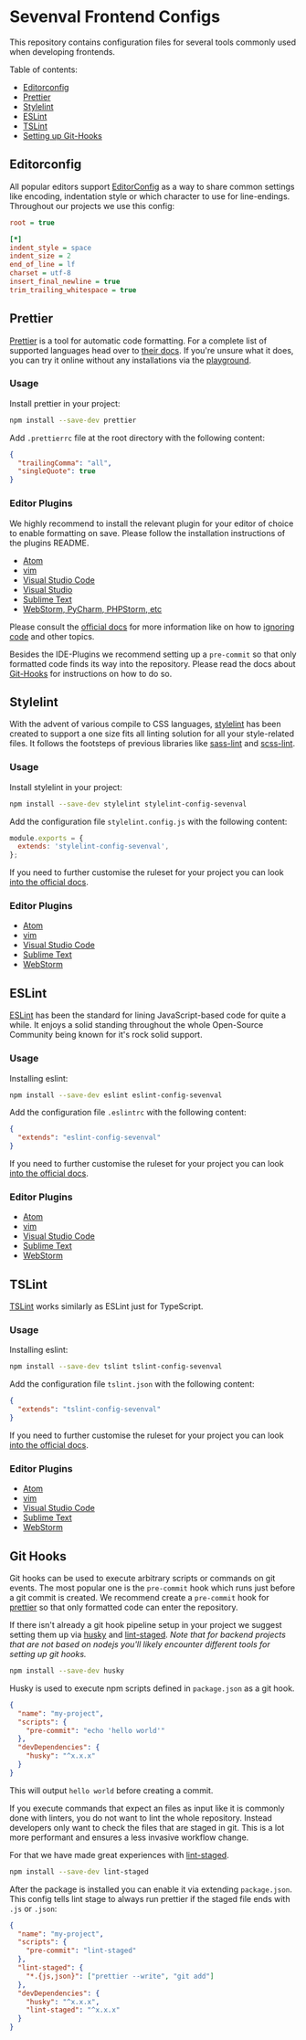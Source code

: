 # Sevenval Frontend Configs

This repository contains configuration files for several tools commonly used
when developing frontends.

Table of contents:

- [Editorconfig](#editorconfig)
- [Prettier](#prettier)
- [Stylelint](#stylelint)
- [ESLint](#eslint)
- [TSLint](#tslint)
- [Setting up Git-Hooks](#git-hooks)

## Editorconfig

All popular editors support [EditorConfig](https://editorconfig.org/)
as a way to share common settings like encoding, indentation style or
which character to use for line-endings. Throughout our projects we use
this config:

```ini
root = true

[*]
indent_style = space
indent_size = 2
end_of_line = lf
charset = utf-8
insert_final_newline = true
trim_trailing_whitespace = true
```

## Prettier

[Prettier](https://prettier.io/) is a tool for automatic code formatting. For a
complete list of supported languages head over to [their docs](https://prettier.io/docs/en/language-support.html).
If you're unsure what it does, you can try it online without any installations
via the [playground](https://prettier.io/playground/).

### Usage

Install prettier in your project:

```bash
npm install --save-dev prettier
```

Add `.prettierrc` file at the root directory with the following content:

```json
{
  "trailingComma": "all",
  "singleQuote": true
}
```

### Editor Plugins

We highly recommend to install the relevant plugin for your editor of choice to
enable formatting on save. Please follow the installation instructions of the
plugins README.

- [Atom](https://github.com/prettier/prettier-atom)
- [vim](https://prettier.io/docs/en/vim.html)
- [Visual Studio Code](https://github.com/prettier/prettier-vscode)
- [Visual Studio](https://github.com/madskristensen/JavaScriptPrettier)
- [Sublime Text](https://packagecontrol.io/packages/JsPrettier)
- [WebStorm, PyCharm, PHPStorm, etc](https://prettier.io/docs/en/webstorm.html)

Please consult the [official docs](https://prettier.io/docs/en/install.html) for more information like on how to [ignoring code](https://prettier.io/docs/en/ignore.html)
and other topics.

Besides the IDE-Plugins we recommend setting up a `pre-commit` so that only
formatted code finds its way into the repository. Please read the docs about
[Git-Hooks](#githooks) for instructions on how to do so.

## Stylelint

With the advent of various compile to CSS languages, [stylelint](https://stylelint.io/) has been created to support a one size fits all linting solution for all your style-related files. It follows the footsteps of previous
libraries like [sass-lint](https://github.com/sasstools/sass-lint)
and [scss-lint](https://github.com/brigade/scss-lint).

### Usage

Install stylelint in your project:

```bash
npm install --save-dev stylelint stylelint-config-sevenval
```

Add the configuration file `stylelint.config.js` with the following content:

```js
module.exports = {
  extends: 'stylelint-config-sevenval',
};
```

If you need to further customise the ruleset for your project you can look
[into the official docs](https://stylelint.io/user-guide/configuration/#the-configuration-object).

### Editor Plugins

- [Atom](https://atom.io/packages/linter-stylelint)
- [vim](https://github.com/vim-syntastic/syntastic/blob/master/syntax_checkers/css/stylelint.vim)
- [Visual Studio Code](https://github.com/shinnn/vscode-stylelint)
- [Sublime Text](https://github.com/SublimeLinter/SublimeLinter-stylelint)
- [WebStorm](https://www.jetbrains.com/help/webstorm/using-stylelint-code-quality-tool.html)

## ESLint

[ESLint](https://eslint.org/) has been the standard for lining JavaScript-based
code for quite a while. It enjoys a solid standing throughout the whole
Open-Source Community being known for it's rock solid support.

### Usage

Installing eslint:

```bash
npm install --save-dev eslint eslint-config-sevenval
```

Add the configuration file `.eslintrc` with the following content:

```json
{
  "extends": "eslint-config-sevenval"
}
```

If you need to further customise the ruleset for your project you can look
[into the official docs](https://eslint.org/docs/user-guide/configuring).

### Editor Plugins

- [Atom](https://atom.io/packages/linter-eslint)
- [vim](https://github.com/vim-syntastic/syntastic/tree/master/syntax_checkers/javascript)
- [Visual Studio Code](https://marketplace.visualstudio.com/items?itemName=dbaeumer.vscode-eslint)
- [Sublime Text](https://github.com/SublimeLinter/SublimeLinter-eslint)
- [WebStorm](https://www.jetbrains.com/help/webstorm/eslint.html)

## TSLint

[TSLint](https://palantir.github.io/tslint/) works similarly as ESLint just for
TypeScript.

### Usage

Installing eslint:

```bash
npm install --save-dev tslint tslint-config-sevenval
```

Add the configuration file `tslint.json` with the following content:

```json
{
  "extends": "tslint-config-sevenval"
}
```

If you need to further customise the ruleset for your project you can look
[into the official docs](https://palantir.github.io/tslint/usage/configuration/).

### Editor Plugins

- [Atom](https://atom.io/packages/linter-tslint)
- [vim](https://github.com/vim-syntastic/syntastic/blob/master/syntax_checkers/typescript/tslint.vim)
- [Visual Studio Code](https://marketplace.visualstudio.com/items?itemName=eg2.tslint)
- [Sublime Text](https://github.com/SublimeLinter/SublimeLinter-tslint)
- [WebStorm](https://www.jetbrains.com/help/webstorm/tslint.html)

## Git Hooks

Git hooks can be used to execute arbitrary scripts or commands on git events. The most popular one is the `pre-commit` hook which runs just before
a git commit is created. We recommend create a `pre-commit` hook for
[prettier](#prettier) so that only formatted code can enter the repository.

If there isn't already a git hook pipeline setup in your project we
suggest setting them up via [husky](https://github.com/typicode/husky)
and [lint-staged](https://github.com/okonet/lint-staged). _Note that for backend projects that are not based on nodejs you'll likely encounter different tools for setting up git hooks._

```bash
npm install --save-dev husky
```

Husky is used to execute npm scripts defined in `package.json` as a git hook.

```json
{
  "name": "my-project",
  "scripts": {
    "pre-commit": "echo 'hello world'"
  },
  "devDependencies": {
    "husky": "^x.x.x"
  }
}
```

This will output `hello world` before creating a commit.

If you execute commands that expect an files as input like it is commonly
done with linters, you do not want to lint the whole repository. Instead developers only want to check the files that are staged in git. This is
a lot more performant and ensures a less invasive workflow change.

For that we have made great experiences with [lint-staged](https://github.com/okonet/lint-staged).

```bash
npm install --save-dev lint-staged
```

After the package is installed you can enable it via extending
`package.json`. This config tells lint stage to always run prettier if the
staged file ends with `.js` or `.json`:

```json
{
  "name": "my-project",
  "scripts": {
    "pre-commit": "lint-staged"
  },
  "lint-staged": {
    "*.{js,json}": ["prettier --write", "git add"]
  },
  "devDependencies": {
    "husky": "^x.x.x",
    "lint-staged": "^x.x.x"
  }
}
```
